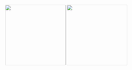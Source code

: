 <p float="left">
          <img height="200" src="https://github-readme-stats.vercel.app/api?username=elijuszek&show_icons=true&theme=dark&hide_rank=true&include_all_commits=true&show=prs_merged{}"/>
          <img height="200" src="https://github-readme-stats.vercel.app/api/top-langs/?username=elijuszek&theme=dark&layout=compact&include_all_commits=true{}"/>
</p>
